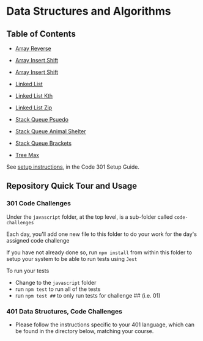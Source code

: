 # Data Structures and Algorithms

## Table of Contents

- [Array Reverse](python/docs/array-reverse/README.md)

- [Array Insert Shift](python/docs/array-insert-shift/README.md)

- [Array Insert Shift](python/docs/array-binary-search/README.md)

- [Linked List](python/data_structures/README.md) 

- [Linked List Kth](python/docs/linked_list_kth/README.md)

- [Linked List Zip](python/docs/linked_list_zip/README.md)

- [Stack Queue Psuedo](python/docs/stack_queue_pseudo/README.md)

- [Stack Queue Animal Shelter](python/docs/stack_queue_animal_shelter/README.md)

- [Stack Queue Brackets](python/docs/stack_queue_brackets/README.md)

- [Tree Max](python/docs/tree_max/README.md)

See [setup instructions](https://codefellows.github.io/setup-guide/code-301/2-code-challenges), in the Code 301 Setup Guide.

## Repository Quick Tour and Usage

### 301 Code Challenges

Under the `javascript` folder, at the top level, is a sub-folder called `code-challenges`

Each day, you'll add one new file to this folder to do your work for the day's assigned code challenge

If you have not already done so, run `npm install` from within this folder to setup your system to be able to run tests using `Jest`

To run your tests

- Change to the `javascript` folder
- run `npm test` to run all of the tests
- run `npm test ##` to only run tests for challenge ## (i.e. 01)

### 401 Data Structures, Code Challenges

- Please follow the instructions specific to your 401 language, which can be found in the directory below, matching your course.
